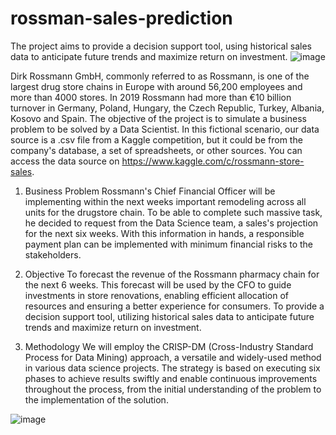 # rossman-sales-prediction
The project aims to provide a decision support tool, using historical sales data to anticipate future trends and maximize return on investment.
![image](https://github.com/Caylla/rossman-sales-prediction/assets/28990848/78e85acf-3208-4b30-a1a3-9f15655ccccd)

Dirk Rossmann GmbH, commonly referred to as Rossmann, is one of the largest drug store chains in Europe with around 56,200 employees and more than 4000 stores. In 2019 Rossmann had more than €10 billion turnover in Germany, Poland, Hungary, the Czech Republic, Turkey, Albania, Kosovo and Spain.
The objective of the project is to simulate a business problem to be solved by a Data Scientist. In this fictional scenario, our data source is a .csv file from a Kaggle competition, but it could be from the company's database, a set of spreadsheets, or other sources.
You can access the data source on https://www.kaggle.com/c/rossmann-store-sales.

1. Business Problem
Rossmann's Chief Financial Officer will be implementing within the next weeks important remodeling across all units for the drugstore chain. To be able to complete such massive task, he decided to request from the Data Science team, a sales's projection for the next six weeks. With this information in hands, a responsible payment plan can be implemented with minimum financial risks to the stakeholders.

2. Objective
To forecast the revenue of the Rossmann pharmacy chain for the next 6 weeks. This forecast will be used by the CFO to guide investments in store renovations, enabling efficient allocation of resources and ensuring a better experience for consumers.
To provide a decision support tool, utilizing historical sales data to anticipate future trends and maximize return on investment.

3. Methodology
We will employ the CRISP-DM (Cross-Industry Standard Process for Data Mining) approach, a versatile and widely-used method in various data science projects. The strategy is based on executing six phases to achieve results swiftly and enable continuous improvements throughout the process, from the initial understanding of the problem to the implementation of the solution.

![image](https://github.com/Caylla/rossman-sales-prediction/assets/28990848/4fe79fd1-39fe-42b9-b6aa-dbab57b2d397)












